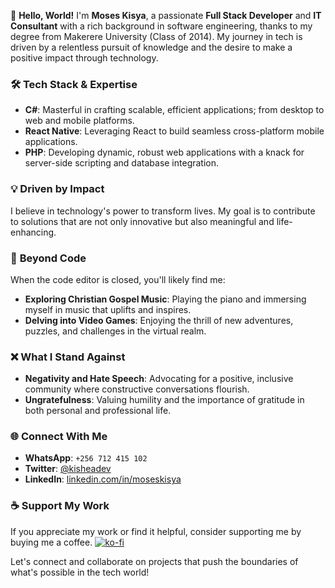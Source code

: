 👋 **Hello, World!** I'm **Moses Kisya**, a passionate **Full Stack Developer** and **IT Consultant** with a rich background in software engineering, thanks to my degree from Makerere University (Class of 2014). My journey in tech is driven by a relentless pursuit of knowledge and the desire to make a positive impact through technology.

### 🛠 **Tech Stack & Expertise**
- **C#**: Masterful in crafting scalable, efficient applications; from desktop to web and mobile platforms.
- **React Native**: Leveraging React to build seamless cross-platform mobile applications.
- **PHP**: Developing dynamic, robust web applications with a knack for server-side scripting and database integration.

### 💡 **Driven by Impact**
I believe in technology's power to transform lives. My goal is to contribute to solutions that are not only innovative but also meaningful and life-enhancing.

### 🎵 **Beyond Code**
When the code editor is closed, you'll likely find me:
- **Exploring Christian Gospel Music**: Playing the piano and immersing myself in music that uplifts and inspires.
- **Delving into Video Games**: Enjoying the thrill of new adventures, puzzles, and challenges in the virtual realm.

### ❌ **What I Stand Against**
- **Negativity and Hate Speech**: Advocating for a positive, inclusive community where constructive conversations flourish.
- **Ungratefulness**: Valuing humility and the importance of gratitude in both personal and professional life.

### 🌐 **Connect With Me**
- **WhatsApp**: `+256 712 415 102`
- **Twitter**: [@kisheadev](https://twitter.com/kisheadev)
- **LinkedIn**: [linkedin.com/in/moseskisya](https://linkedin.com/in/moseskisya)

### ☕ **Support My Work**
If you appreciate my work or find it helpful, consider supporting me by buying me a coffee. [![ko-fi](https://ko-fi.com/img/githubbutton_sm.svg)](https://ko-fi.com/N4N8TO0UZ)

Let's connect and collaborate on projects that push the boundaries of what's possible in the tech world!
